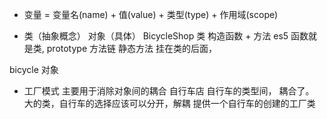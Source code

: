 - 变量 = 变量名(name) + 值(value) + 类型(type) + 作用域(scope)

- 类（抽象概念） 对象（具体） 
BicycleShop  类 构造函数 + 方法
es5 函数就是类, prototype 方法链
静态方法  挂在类的后面，

bicycle 对象

- 工厂模式
主要用于消除对象间的耦合
自行车店 自行车的类型间， 耦合了。
大的类，自行车的选择应该可以分开，解耦
提供一个自行车的创建的工厂类
